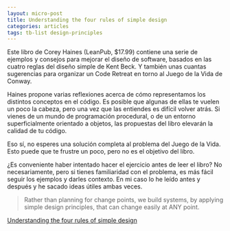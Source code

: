 ```yaml
---
layout: micro-post
title: Understanding the four rules of simple design
categories: articles
tags: tb-list design-principles
---
```


Este libro de Corey Haines (LeanPub, $17.99) contiene una serie de ejemplos y consejos para mejorar el diseño de software, basados en las cuatro reglas del diseño simple de Kent Beck. Y también unas cuantas sugerencias para organizar un Code Retreat en torno al Juego de la Vida de Conway.

Haines propone varias reflexiones acerca de cómo representamos los distintos conceptos en el código. Es posible que algunas de ellas te vuelen un poco la cabeza, pero una vez que las entiendes es difícil volver atrás. Si vienes de un mundo de programación procedural, o de un entorno superficialmente orientado a objetos, las propuestas del libro elevarán la calidad de tu código.

Eso sí, no esperes una solución completa al problema del Juego de la Vida. Esto puede que te frustre un poco, pero no es el objetivo del libro. 

¿Es conveniente haber intentado hacer el ejercicio antes de leer el libro? No necesariamente, pero si tienes familiaridad con el problema, es más fácil seguir los ejemplos y darles contexto. En mi caso lo he leído antes y después y he sacado ideas útiles ambas veces.

> Rather than planning for change points, we build systems, by applying simple design principles, that can change easily at ANY point.

[Understanding the four rules of simple design](https://leanpub.com/4rulesofsimpledesign)
